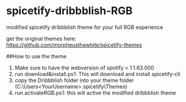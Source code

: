 # spicetify-dribbblish-RGB
modified spicetify dribbblish theme for your full RGB experience

get the original themes here: https://github.com/morpheusthewhite/spicetify-themes

##How to use the theme
1. Make sure to have the webversion of spotify < 1.1.63.000
2. run download&install.ps1: This will download and install spicetify-cli
3. copy the Dribbblish folder into your theme folder (C:\Users\<YourUsername>\.spicetify\Themes)
4. run activateRGB.ps1: this will active the modified dribbblish theme



